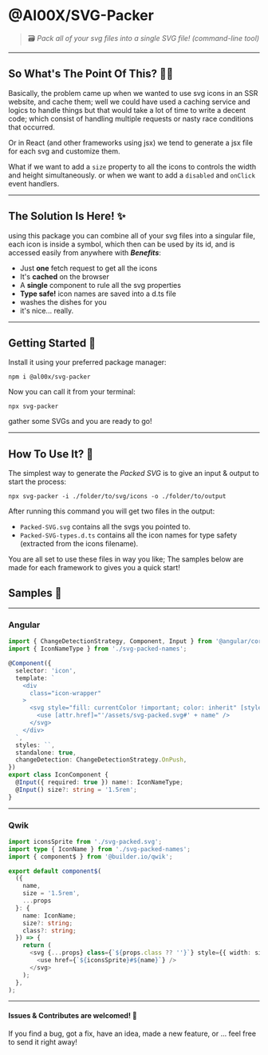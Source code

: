 # @Al00X/SVG-Packer
> 🗃️ _Pack all of your svg files into a single SVG file! (command-line tool)_

___

## So What's The Point Of This? 🧐❔

Basically, the problem came up when we wanted to use svg icons in an SSR website, and cache them; well
we could have used a caching service and logics to handle things but that would take a lot of time
to write a decent code; 
which consist of handling multiple requests or nasty race conditions that occurred.

Or in React (and other frameworks using jsx) we tend to generate a jsx file for each svg and customize them.

What if we want to add a `size` property to all the icons to controls the width and height simultaneously.
or when we want to add a `disabled` and `onClick` event handlers.

___

## The Solution Is Here! ✨

using this package you can combine all of your svg files into a singular file, 
each icon is inside a symbol, which then can be used by its id, 
and is accessed easily from anywhere with **_Benefits_**:

- Just **one** fetch request to get all the icons
- It's **cached** on the browser
- A **single** component to rule all the svg properties
- **Type safe!** icon names are saved into a d.ts file
- washes the dishes for you
- it's nice... really.

___

## Getting Started 🚀

Install it using your preferred package manager:

```shell
npm i @al00x/svg-packer
```

Now you can call it from your terminal:

```shell
npx svg-packer
```

gather some SVGs and you are ready to go!

___

## How To Use It? 🔦

The simplest way to generate the *Packed SVG* is to give an input & output to start the process:

```shell
npx svg-packer -i ./folder/to/svg/icons -o ./folder/to/output
```

After running this command you will get two files in the output:

- `Packed-SVG.svg` contains all the svgs you pointed to.
- `Packed-SVG-types.d.ts` contains all the icon names for type safety (extracted from the icons filename).

You are all set to use these files in way you like;
The samples below are made for each framework to gives you a quick start!

## Samples 📔

___

### Angular
```typescript
import { ChangeDetectionStrategy, Component, Input } from '@angular/core';
import { IconNameType } from './svg-packed-names';

@Component({
  selector: 'icon',
  template: `
    <div
      class="icon-wrapper"
    >
      <svg style="fill: currentColor !important; color: inherit" [style.width]="size" [style.height]="size">
        <use [attr.href]="'/assets/svg-packed.svg#' + name" />
      </svg>
    </div>
  `,
  styles: ``,
  standalone: true,
  changeDetection: ChangeDetectionStrategy.OnPush,
})
export class IconComponent {
  @Input({ required: true }) name!: IconNameType;
  @Input() size?: string = '1.5rem';
}
```

___

### Qwik
```typescript
import iconsSprite from './svg-packed.svg';
import type { IconName } from './svg-packed-names';
import { component$ } from '@builder.io/qwik';

export default component$(
  ({
    name,
    size = '1.5rem',
    ...props
  }: {
    name: IconName;
    size?: string;
    class?: string;
  }) => {
    return (
      <svg {...props} class={`${props.class ?? ''}`} style={{ width: size, height: size }}>
        <use href={`${iconsSprite}#${name}`} />
      </svg>
    );
  },
);
```

___

#### Issues & Contributes are welcomed! 💞
If you find a bug, got a fix, have an idea, made a new feature, or ... 
feel free to send it right away!

